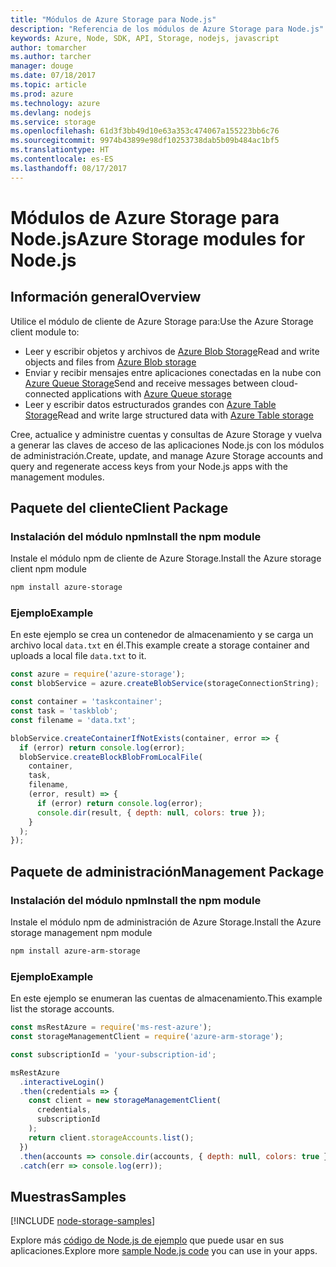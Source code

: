 ```yaml
---
title: "Módulos de Azure Storage para Node.js"
description: "Referencia de los módulos de Azure Storage para Node.js"
keywords: Azure, Node, SDK, API, Storage, nodejs, javascript
author: tomarcher
ms.author: tarcher
manager: douge
ms.date: 07/18/2017
ms.topic: article
ms.prod: azure
ms.technology: azure
ms.devlang: nodejs
ms.service: storage
ms.openlocfilehash: 61d3f3bb49d10e63a353c474067a155223bb6c76
ms.sourcegitcommit: 9974b43899e98df10253738dab5b09b484ac1bf5
ms.translationtype: HT
ms.contentlocale: es-ES
ms.lasthandoff: 08/17/2017
---
```

# <a name="azure-storage-modules-for-nodejs"></a><span data-ttu-id="0a63f-104">Módulos de Azure Storage para Node.js</span><span class="sxs-lookup"><span data-stu-id="0a63f-104">Azure Storage modules for Node.js</span></span>

## <a name="overview"></a><span data-ttu-id="0a63f-105">Información general</span><span class="sxs-lookup"><span data-stu-id="0a63f-105">Overview</span></span>

<span data-ttu-id="0a63f-106">Utilice el módulo de cliente de Azure Storage para:</span><span class="sxs-lookup"><span data-stu-id="0a63f-106">Use the Azure Storage client module to:</span></span>

- <span data-ttu-id="0a63f-107">Leer y escribir objetos y archivos de [Azure Blob Storage](https://docs.microsoft.com/azure/storage/storage-nodejs-how-to-use-blob-storage)</span><span class="sxs-lookup"><span data-stu-id="0a63f-107">Read and write objects and files from [Azure Blob storage](https://docs.microsoft.com/azure/storage/storage-nodejs-how-to-use-blob-storage)</span></span>
- <span data-ttu-id="0a63f-108">Enviar y recibir mensajes entre aplicaciones conectadas en la nube con [Azure Queue Storage](https://docs.microsoft.com/azure/storage/storage-nodejs-how-to-use-queues)</span><span class="sxs-lookup"><span data-stu-id="0a63f-108">Send and receive messages between cloud-connected applications with [Azure Queue storage](https://docs.microsoft.com/azure/storage/storage-nodejs-how-to-use-queues)</span></span>
- <span data-ttu-id="0a63f-109">Leer y escribir datos estructurados grandes con [Azure Table Storage](https://docs.microsoft.com/azure/storage/storage-nodejs-how-to-use-table-storage)</span><span class="sxs-lookup"><span data-stu-id="0a63f-109">Read and write large structured data with [Azure Table storage](https://docs.microsoft.com/azure/storage/storage-nodejs-how-to-use-table-storage)</span></span>

<span data-ttu-id="0a63f-110">Cree, actualice y administre cuentas y consultas de Azure Storage y vuelva a generar las claves de acceso de las aplicaciones Node.js con los módulos de administración.</span><span class="sxs-lookup"><span data-stu-id="0a63f-110">Create, update, and manage Azure Storage accounts and query and regenerate access keys from your Node.js apps with the management modules.</span></span>

## <a name="client-package"></a><span data-ttu-id="0a63f-111">Paquete del cliente</span><span class="sxs-lookup"><span data-stu-id="0a63f-111">Client Package</span></span>

### <a name="install-the-npm-module"></a><span data-ttu-id="0a63f-112">Instalación del módulo npm</span><span class="sxs-lookup"><span data-stu-id="0a63f-112">Install the npm module</span></span>

<span data-ttu-id="0a63f-113">Instale el módulo npm de cliente de Azure Storage.</span><span class="sxs-lookup"><span data-stu-id="0a63f-113">Install the Azure storage client npm module</span></span>

```bash
npm install azure-storage
```

### <a name="example"></a><span data-ttu-id="0a63f-114">Ejemplo</span><span class="sxs-lookup"><span data-stu-id="0a63f-114">Example</span></span>

<span data-ttu-id="0a63f-115">En este ejemplo se crea un contenedor de almacenamiento y se carga un archivo local `data.txt` en él.</span><span class="sxs-lookup"><span data-stu-id="0a63f-115">This example create a storage container and uploads a local file `data.txt` to it.</span></span>

```javascript
const azure = require('azure-storage');
const blobService = azure.createBlobService(storageConnectionString);

const container = 'taskcontainer';
const task = 'taskblob';
const filename = 'data.txt';

blobService.createContainerIfNotExists(container, error => {
  if (error) return console.log(error);
  blobService.createBlockBlobFromLocalFile(
    container,
    task,
    filename,
    (error, result) => {
      if (error) return console.log(error);
      console.dir(result, { depth: null, colors: true });
    }
  );
});
```

## <a name="management-package"></a><span data-ttu-id="0a63f-116">Paquete de administración</span><span class="sxs-lookup"><span data-stu-id="0a63f-116">Management Package</span></span>

### <a name="install-the-npm-module"></a><span data-ttu-id="0a63f-117">Instalación del módulo npm</span><span class="sxs-lookup"><span data-stu-id="0a63f-117">Install the npm module</span></span> 

<span data-ttu-id="0a63f-118">Instale el módulo npm de administración de Azure Storage.</span><span class="sxs-lookup"><span data-stu-id="0a63f-118">Install the Azure storage management npm module</span></span>

```bash
npm install azure-arm-storage
```

### <a name="example"></a><span data-ttu-id="0a63f-119">Ejemplo</span><span class="sxs-lookup"><span data-stu-id="0a63f-119">Example</span></span>

<span data-ttu-id="0a63f-120">En este ejemplo se enumeran las cuentas de almacenamiento.</span><span class="sxs-lookup"><span data-stu-id="0a63f-120">This example list the storage accounts.</span></span>

```javascript
const msRestAzure = require('ms-rest-azure');
const storageManagementClient = require('azure-arm-storage');

const subscriptionId = 'your-subscription-id';

msRestAzure
  .interactiveLogin()
  .then(credentials => {
    const client = new storageManagementClient(
      credentials,
      subscriptionId
    );
    return client.storageAccounts.list();
  })
  .then(accounts => console.dir(accounts, { depth: null, colors: true }))
  .catch(err => console.log(err));
```

## <a name="samples"></a><span data-ttu-id="0a63f-121">Muestras</span><span class="sxs-lookup"><span data-stu-id="0a63f-121">Samples</span></span>

[!INCLUDE [node-storage-samples](../docs-ref-conceptual/includes/storage-samples.md)]

<span data-ttu-id="0a63f-122">Explore más [código de Node.js de ejemplo](https://azure.microsoft.com/resources/samples/?platform=nodejs) que puede usar en sus aplicaciones.</span><span class="sxs-lookup"><span data-stu-id="0a63f-122">Explore more [sample Node.js code](https://azure.microsoft.com/resources/samples/?platform=nodejs) you can use in your apps.</span></span>
